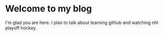 # Welcome to my blog

I'm glad you are here. I plan to talk about learning github and watching 
nhl playoff hockey.
